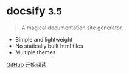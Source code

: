 # docsify <small>3.5</small>

> A magical documentation site generator.

- Simple and lightweight
- No statically built html files
- Multiple themes

[GitHub](https://github.com/geekfox123/note)
[开始阅读](/docs/README.md)